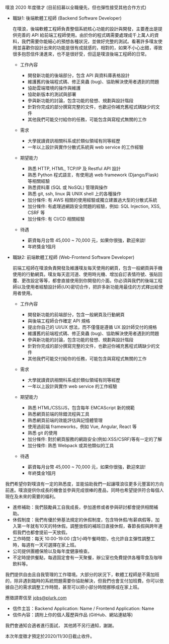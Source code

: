 噗浪 2020 年度徵才 (目前招募以全職優先，但也彈性接受其他合作方式)
 
- 職缺1: 後端軟體工程師 (Backend Software Developer)

    在噗浪，後端軟體工程師負責整個系統核心功能的設計與開發，主要產出是提供完善的 API 給前端工程師使用。由於你的程式碼需要處理成千上萬人的資料，我們需要你能細心的預想各種狀況，並做好完整的測試。看著許多噗友使用並喜歡你設計出來的功能是很有成就感的，相對的，如果不小心出錯，導致很多抱怨信件湧進來，也不是很好受，但這是噗浪後端工程師的日常。
 
    - 工作內容
        - 開發新功能的後端部分，包含 API 與資料庫表格設計
        - 維護舊的後端程式碼、修正臭蟲 (bug)、協助解決使用者遇到的問題
        - 協助雲端環境的操作與維護
        - 協助新版本的測試與部署
        - 參與新功能的討論，包含功能的發想、規劃與設計階段
        - 針對你完成的部分撰寫完整的文件，也歡迎你補充舊程式碼缺少的文件
        - 其他我們可能交付給你的任務，可能包含與寫程式無關的工作

    - 需求
        - 大學就讀資訊相關科系或於類似領域有同等經歷
        - 一年以上設計與實作分散式系統與 web service 的工作經驗

    - 期望能力
        - 熟悉 HTTP, HTML, TCP/IP 及 Restful API 設計
        - 熟悉 Python 程式語言，有使用過 web framework (Django/Flask) 等相關經驗
        - 熟悉資料庫 (SQL 或 NoSQL) 管理與操作
        - 熟悉 git, ssh, linux 與 UNIX shell 上的各種操作
        - 加分條件: 有 AWS 相關的使用經驗或獨立建置過大型的分散式系統
        - 加分條件: 有處理過網路安全問題的經驗，例如: SQL Injection, XSS, CSRF 等
        - 加分條件: 有 CI/CD 相關經驗
    
    - 待遇
        - 薪資每月台幣 45,000 ~ 70,000 元，如果你很強，歡迎來談!
        - 年終獎金1個月

- 職缺2: 前端軟體工程師 (Web-Frontend Software Developer)
 
    前端工程師在噗浪負責開發及維護噗友每天使用的網頁，包含一般網頁與手機使用的行動網頁。噗友每天逛河道、使用時光機、增加自訂表情符號、張貼回覆、更改設定等等，都會直接使用到你開發的介面。你必須與我們的後端工程師以及使用者經驗設計師(UX)密切合作，把許多新功能用最佳的方式釋出給使用者使用。
    
    - 工作內容
        - 開發新功能的前端部分，包含一般網頁及行動網頁
        - 與後端工程師合作確定 API 規格
        - 提出你自己的 UI/UX 想法，而不僅僅是遵循 UX 設計師交付的規格
        - 維護舊的前端程式碼、修正臭蟲 (bug)、協助解決使用者遇到的問題
        - 參與新功能的討論，包含功能的發想、規劃與設計階段
        - 針對你完成的部分撰寫完整的文件，也歡迎你補充舊程式碼缺少的文件
        - 其他我們可能交付給你的任務，可能包含與寫程式無關的工作
    
    - 需求
        - 大學就讀資訊相關科系或於類似領域有同等經歷
        - 一年以上設計與實作 web service 的工作經驗
    
    - 期望能力
        - 熟悉 HTML/CSS/JS，包含每年 EMCAScript 新的規範
        - 熟悉網頁前端的除錯流程與工具
        - 熟悉網頁前端的效能評估與記憶體管理
        - 使用過前端 frameworks，例如 Vue, Angular, React 等
        - 熟悉 git 的使用
        - 加分條件: 對於網頁服務的網路安全(例如:XSS/CSRF)等有一定的了解
        - 加分條件: 熟悉 Webpack 或其他類似的工具
    
    - 待遇
        - 薪資每月台幣 45,000 ~ 70,000 元，如果你很強，歡迎來談!
        - 年終獎金1個月
 

我們希望你對噗浪有一定的熟悉度，並能協助我們一起讓噗浪往更多元豐富的方向前進。噗浪提供你成長的機會並參與完成很棒的產品，同時也希望提供符合每個人現在及未來的需要的福利。
 
- 進修補助：我們鼓勵員工自我成長，參加進修或者參與研討都會提供相關補助。
- 休假制度：我們有優於勞基法規定的休假制度，包含特休假/有薪病假等，加入第一年就有10天的特休假。調整放假的補班日直接休假，春節長假與跨年連假我們也都會提前一天放假。
- 工作時間：每天 10:00-19:00 (含1小時午餐時間)，也允許自主彈性調整工時，每週有一天可選擇在家上班。
- 公司提供團體保險以及每年度健康檢查。
- 不定時提供餐點，每週固定會有一天聚餐，辦公室也免費提供各種零食及咖啡飲料等。

我們提供自由且自我管理的工作環境。大部分的狀況下，軟體工程師是不需加班的，除非遇到臨時的系統問題需要你協助解決，但我們也會支付加班費。你可以依據自己的需求調整工作時間，甚至可以把小部分時間挪移成在家上班。
 
應徵請寄信至 jobs@plurk.com
- 信件主旨：Backend Application: Name / Frontend Application: Name
- 信件內容：請附上你的個人履歷與作品 (GitHub、網站連結等)

我們會通知合適者進行面試， 其他將不另行通知，謝謝。

本次年度徵才預定於2020/11/30日截止收件。
